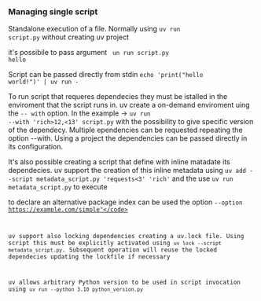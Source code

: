 ### Managing single script ###
Standalone execution of a file. Normally using <code>uv run script.py</code> without creating uv project

it's possibile to pass argument <code> un run script.py hello</code>

Script can be passed directly from stdin <code>echo 'print("hello world!")' | uv run - </code>

To run script that requeres dependecies they must be istalled in the enviroment that the script runs in.
uv create a on-demand enviroment uing the <code>-- with</code> option.
In the example -> <code>uv run --with 'rich>12,<13' script.py</code> with the possibility to give specific version of the dependecy. Multiple ependencies can be requested repeating the option --with.
Using a project the dependencies can be passed directly in its configuration.

It's also possible creating a script that define with inline matadate its dependecies. uv support the creation of this inline metadata using <code>uv add --script metadata_script.py 'requests<3' 'rich'</code> and the use <code>uv run metadata_script.py</code> to execute

to declare an alternative package index can be used the option <code>--option https://example.com/simple"</code>

uv support also locking dependencies creating a uv.lock file. Using script this must be explicitly activated using <code>uv lock --script metadata_script.py</code>. Subsequent operation will reuse the locked dependecies updating the lockfile if necessary

uv allows arbitrary Python version to be used in script invocation using <code>uv run --python 3.10 python_version.py</code>